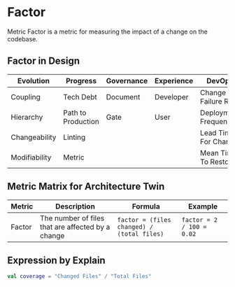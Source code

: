 # Factor

Metric Factor is a metric for measuring the impact of a change on the codebase.

## Factor in Design

| Evolution     | Progress           | Governance | Experience | DevOps               | Quality       | Productivity |
|---------------|--------------------|------------|------------|----------------------|---------------|--------------|
| Coupling      | Tech Debt          | Document   | Developer  | Change Failure Rate  | Test Coverage | Tracing      |
| Hierarchy     | Path to Production | Gate       | User       | Deployment Frequency | Code Smell    | Performance  |
| Changeability | Linting            |            |            | Lead Time For Change |               | Cost         |
| Modifiability | Metric             |            |            | Mean Time To Restore |               |              |           

## Metric Matrix for Architecture Twin

| Metric | Description                                       | Formula                                    | Example                   |
|--------|---------------------------------------------------|--------------------------------------------|---------------------------|
| Factor | The number of files that are affected by a change | `factor = (files changed) / (total files)` | `factor = 2 / 100 = 0.02` |

## Expression by Explain

```kotlin
val coverage = "Changed Files" / "Total Files"
```
